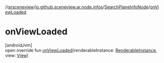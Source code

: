 //[arsceneview](../../../index.md)/[io.github.sceneview.ar.node.infos](../index.md)/[SearchPlaneInfoNode](index.md)/[onViewLoaded](on-view-loaded.md)

# onViewLoaded

[androidJvm]\
open override fun [onViewLoaded](on-view-loaded.md)(renderableInstance: [RenderableInstance](../../../../arsceneview/com.google.ar.sceneform.rendering/-renderable-instance/index.md), view: [View](https://developer.android.com/reference/kotlin/android/view/View.html))
